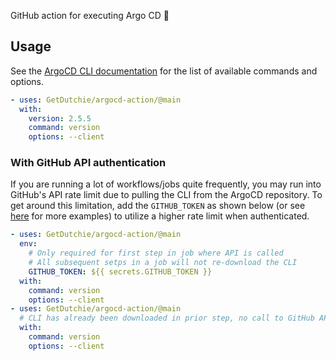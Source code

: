 GitHub action for executing Argo CD 🦑

## Usage

See the [ArgoCD CLI documentation](https://argoproj.github.io/argo-cd/user-guide/commands/argocd/) for the list of available commands and options.

```yml
- uses: GetDutchie/argocd-action/@main
  with:
    version: 2.5.5
    command: version
    options: --client
```

### With GitHub API authentication

If you are running a lot of workflows/jobs quite frequently, you may run into GitHub's API rate limit due to pulling the CLI from the ArgoCD repository. To get around this limitation, add the `GITHUB_TOKEN` as shown below (or see [here](https://github.com/octokit/auth-action.js#createactionauth) for more examples) to utilize a higher rate limit when authenticated.

```yml
- uses: GetDutchie/argocd-action/@main
  env:
    # Only required for first step in job where API is called
    # All subsequent setps in a job will not re-download the CLI
    GITHUB_TOKEN: ${{ secrets.GITHUB_TOKEN }}
  with:
    command: version
    options: --client
- uses: GetDutchie/argocd-action/@main
  # CLI has already been downloaded in prior step, no call to GitHub API
  with:
    command: version
    options: --client
```
